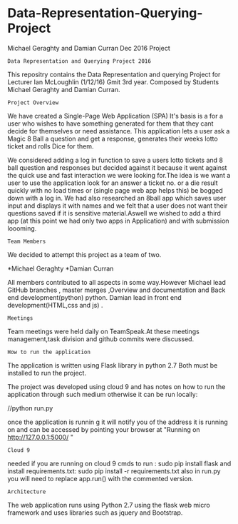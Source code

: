 # Data-Representation-Querying-Project
Michael Geraghty and Damian Curran Dec 2016 Project

    Data Representation and Querying Project 2016
 
This repositry contains the Data Representation and querying Project for Lecturer Ian McLoughlin (1/12/16) Gmit 3rd year. Composed by Students Michael Geraghty and Damian Curran.

    Project Overview
    
We have created a Single-Page Web Application (SPA) It's basis is a for a user who wishes to have something generated for them that they cant decide for themselves or need assistance. This application  lets a user ask a Magic 8 Ball a question and get a response, generates their weeks lotto ticket and rolls Dice for them.

We considered adding a log in function to save a users lotto tickets and 8 ball question and responses  but decided against it because it went against the quick use and fast interaction we were looking for.The idea is we want a user to use the application look for an answer a ticket no. or a die result quickly with no load times or (single page web app helps this) be bogged down with a log in. We had also researched an 8ball app which saves user input and displays it with names and we felt that a user does not want their questions saved if it is sensitive material.Aswell we wished to add a third app (at this point we had only two apps in Application) and with submission loooming.


    Team Members
We decided to attempt this project as a team of two.

*Michael Geraghty
*Damian Curran

All members contributed to all aspects in some way.However Michael lead GitHub branches , master merges ,Overview and documentation and Back end development(python) python. Damian lead in front end development(HTML,css and js) .


    Meetings
Team meetings were held daily on TeamSpeak.At these meetings management,task division and github commits were discussed.

    How to run the application
The application is written using Flask library in python 2.7 Both must be installed to run the project.

The project was developed using cloud 9 and has notes on how to run the application through such medium otherwise it can be run locally:

//python run.py

once the application is runnin g it will notify you of the address it is running on and can be accessed by pointing your browser at "Running on http://127.0.0.1:5000/ "


    Cloud 9
needed if you are running on cloud 9
cmds to run : sudo pip install flask
and install requirements.txt: sudo pip install -r requirements.txt
also in run.py you will need to replace app.run() with the commented version.


    Architecture
The web application runs using Python 2.7 using the flask web micro framework and uses libraries such as jquery and Bootstrap.